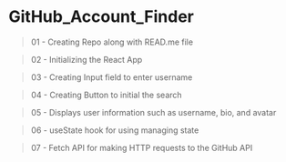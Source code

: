 # GitHub_Account_Finder

> 01 - Creating Repo along with READ.me file

> 02 - Initializing the React App

> 03 - Creating Input field to enter username

> 04 - Creating Button to initial the search

> 05 - Displays user information such as username, bio, and avatar

> 06 - useState hook for using managing state

> 07 - Fetch API for making HTTP requests to the GitHub API
